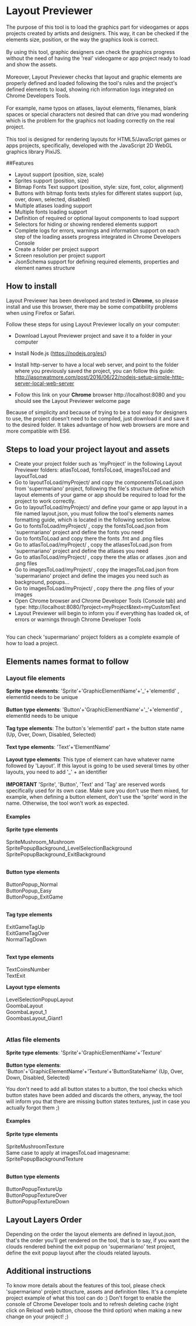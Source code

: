 # Layout Previewer

The purpose of this tool is to load the graphics part for videogames or apps projects created by artists and designers. This way, it can be checked if the elements size, position, or the way the graphics look is correct.<br/><br/>
By using this tool, graphic designers can check the graphics progress without the need of having the 'real' videogame or app project ready to load and show the assets.<br/><br/>
Moreover, Layout Previewer checks that layout and graphic elements are properly defined and loaded following the tool's rules and the project's defined elements to load, showing rich information logs integrated on Chrome Developers Tools.<br/><br/>
For example, name typos on atlases, layout elements, filenames, blank spaces or special characters not desired that can drive you mad wondering which is the problem for the graphics not loading correctly on the real project.<br/><br/>
This tool is designed for rendering layouts for HTML5/JavaScript games or apps projects, specifically, developed with the JavaScript 2D WebGL graphics library PixiJS.

##Features

* Layout support (position, size, scale)
* Sprites support (position, size)
* Bitmap Fonts Text support (position, style: size, font, color, alignment)
* Buttons with bitmap fonts texts styles for different states support (up, over, down, selected, disabled)
* Multiple atlases loading support
* Multiple fonts loading support
* Definition of required or optional layout components to load support
* Selectors for hiding or showing rendered elements support
* Complete logs for errors, warnings and information support on each step of the loading assets progress integrated in Chrome Developers Console
* Create a folder per project support
* Screen resolution per project support
* JsonSchema support for defining required elements, properties and element names structure


## How to install

Layout Previewer has been developed and tested in <b>Chrome</b>, so please install and use this browser, there may be some compatibility problems when using Firefox or Safari.

Follow these steps for using Layout Previewer locally on your computer:
 * Download Layout Previewer project and save it to a folder in your computer
 * Install Node.js (https://nodejs.org/es/)
 * Install http-server to have a local web server, and point to the folder where you previously saved the project, you can follow this guide: http://jasonwatmore.com/post/2016/06/22/nodejs-setup-simple-http-server-local-web-server
 
 * Follow this link on your <b>Chrome</b> browser http://localhost:8080 and you should see the Layout Previewer welcome page

Because of simplicity and because of trying to be a tool easy for designers to use, the project doesn't need to be compiled, just download it and save it to the desired folder. It takes advantage of how web browsers are more and more compatible with ES6.

## Steps to load your project layout and assets

 * Create your project folder such as 'myProject' in the following Layout Previewer folders: atlasToLoad, fontsToLoad, imagesToLoad and layoutToLoad
 * Go to layoutToLoad/myProject/ and copy the componentsToLoad.json from 'supermariano' project, following the file's structure define which layout elements of your game or app should be required to load for the project to work correctly.
 * Go to layoutToLoad/myProject/ and define your game or app layout in a file named layout.json, you must follow the tool's elements names formatting guide, which is located in the following section below.
 * Go to fontsToLoad/myProject/ , copy the fontsToLoad.json from 'supermariano' project and define the fonts you need
 * Go to fontsToLoad and copy there the fonts .fnt and .png files
 * Go to atlasToLoad/myProject/ , copy the atlasesToLoad.json from 'supermariano' project and define the atlases you need
 * Go to atlasToLoad/myProject/ , copy there the atlas or atlases .json and .png files
 * Go to imagesToLoad/myProject/ , copy the imagesToLoad.json from 'supermariano' project and define the images you need such as background, popups...
 * Go to imagesToLoad/myProject/ , copy there the .png files of your images
 * Open Chrome browser and Chrome Developer Tools (Console tab) and type: http://localhost:8080/?project=myProject&text=myCustomText
 * Layout Previewer will begin to inform you if everything has loaded ok, of errors or warnings through Chrome Developer Tools<br/><br/>
 
 You can check 'supermariano' project folders as a complete example of how to load a project. 

## Elements names format to follow
### Layout file elements


<b>Sprite type elements</b>: 'Sprite'+'GraphicElementName'+'\_'+'elementId' , elementId needs to be unique<br/><br/>
<b>Button type elements</b>: 'Button'+'GraphicElementName'+'\_'+'elementId' , elementId needs to be unique<br/><br/>
<b>Tag type elements</b>: The button's 'elementId' part + the button state name (Up, Over, Down, Disabled, Selected)<br/><br/>
<b>Text type elements</b>: 'Text'+'ElementName'<br/><br/>
<b>Layout type elements</b>: This type of element can have whatever name followed by 'Layout'. If this layout is going to be used several times by other layouts, you need to add '\_' + an identifier<br/><br/>
<b>IMPORTANT</b> 'Sprite', 'Button', 'Text' and 'Tag' are reserved words specifically used for its own case. Make sure you don't use them mixed, for example, when defining a button element, don't use the 'sprite' word in the name. Otherwise, the tool won't work as expected.<br/>

#### Examples 

<b>Sprite type elements</b><br/><br/>
SpriteMushroom\_Mushroom<br/>
SpritePopupBackground\_LevelSelectionBackground<br/>
SpritePopupBackground\_ExitBackground<br/><br/>

<b>Button type elements</b><br/><br/>
ButtonPopup\_Normal<br/>
ButtonPopup\_Easy<br/>
ButtonPopup\_ExitGame<br/><br/>

<b>Tag type elements</b><br/><br/>
ExitGameTagUp<br/>
ExitGameTagOver<br/>
NormalTagDown<br/><br/>

<b>Text type elements</b><br/><br/>
TextCoinsNumber<br/>
TextExit<br/>

<b>Layout type elements</b><br/><br/>
LevelSelectionPopupLayout<br/>
GoombaLayout<br/>
GoombaLayout\_1<br/>
GoombasLayout\_Giant1<br/><br/>

### Atlas file elements


<b>Sprite type elements</b>: 'Sprite'+'GraphicElementName'+'Texture' <br/><br/>
<b>Button type elements</b>: 'Button'+'GraphicElementName'+'Texture'+'ButtonStateName' (Up, Over, Down, Disabled, Selected)<br/>

You don't need to add all button states to a button, the tool checks which button states have been added and discards the others, anyway, the tool will inform you that there are missing button states textures, just in case you actually forgot them ;)<br/>

#### Examples

<b>Sprite type elements</b><br/><br/>
SpriteMushroomTexture<br/>
Same case to apply at imagesToLoad imagesname: SpritePopupBackgroundTexture<br/><br/>

<b>Button type elements</b><br/><br/>
ButtonPopupTextureUp<br/>
ButtonPopupTextureOver<br/>
ButtonPopupTextureDown<br/>

## Layout Layers Order

Depending on the order the layout elements are defined in layout.json, that's the order you'll get rendered on the tool, that is to say, if you want the clouds rendered behind the exit popup on 'supermariano' test project, define the exit popup layout after the clouds related layouts.<br/>

## Additional instructions

To know more details about the features of this tool, please check 'supermariano' project structure, assets and definition files. It's a complete project example of what this tool can do :) Don't forget to enable the console of Chrome Developer tools and to refresh deleting cache (right click on Reload web button, choose the third option) when making a new change on your project! ;)
